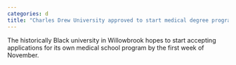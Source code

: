 ```yaml
---
categories: d
title: "Charles Drew University approved to start medical degree program"
---
```

The historically Black university in Willowbrook hopes to start accepting applications for its own medical school program by the first week of November.